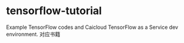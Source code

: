 # tensorflow-tutorial
Example TensorFlow codes and Caicloud TensorFlow as a Service dev environment.
对应书籍
